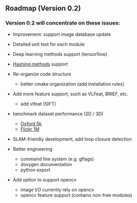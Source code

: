 ## Roadmap (Version 0.2)

### Version 0.2 will concentrate on these issues: 
* Improvement: support image database update

* Detailed unit test for each module

* Deep learning methods support (tensorflow)

* [Hashing methods](https://github.com/willard-yuan/hashing-baseline-for-image-retrieval) support

* Re-organize code structure  
    - better cmake organization (add installation rules)

* Add more feature support, such as VLFeat, BRIEF, etc.  
    - add vlfeat (SIFT)

* benchmark dataset performance (2D / 3D)
    - [Oxford 5k](http://www.robots.ox.ac.uk/~vgg/data/oxbuildings/)
    - [Flickr 1M](http://press.liacs.nl/mirflickr/)

* SLAM-friendly development, add loop closure detection

* Better engineering  
    - command line system (e.g. gflags)  
    - doxygen documentation
    - python export

* Add option to support opencv
    - image I/O currently rely on opencv
    - opencv feature support (contains non-free modules)